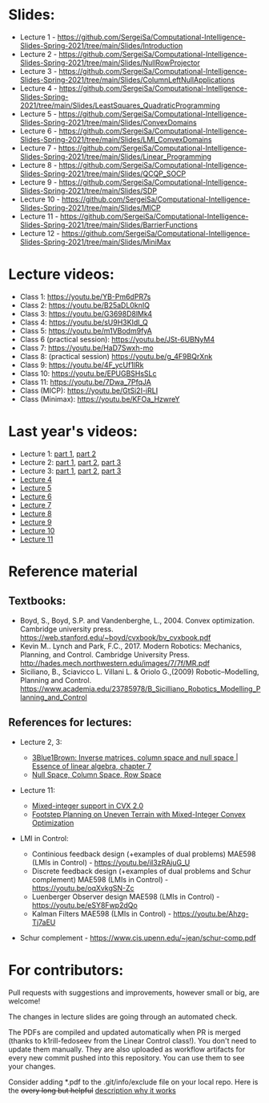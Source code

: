 # Slides:
* Lecture 1 - https://github.com/SergeiSa/Computational-Intelligence-Slides-Spring-2021/tree/main/Slides/Introduction
* Lecture 2 - https://github.com/SergeiSa/Computational-Intelligence-Slides-Spring-2021/tree/main/Slides/NullRowProjector
* Lecture 3 - https://github.com/SergeiSa/Computational-Intelligence-Slides-Spring-2021/tree/main/Slides/ColumnLeftNullApplications
* Lecture 4 - https://github.com/SergeiSa/Computational-Intelligence-Slides-Spring-2021/tree/main/Slides/LeastSquares_QuadraticProgramming
* Lecture 5 - https://github.com/SergeiSa/Computational-Intelligence-Slides-Spring-2021/tree/main/Slides/ConvexDomains
* Lecture 6 - https://github.com/SergeiSa/Computational-Intelligence-Slides-Spring-2021/tree/main/Slides/LMI_ConvexDomains
* Lecture 7 - https://github.com/SergeiSa/Computational-Intelligence-Slides-Spring-2021/tree/main/Slides/Linear_Programming
* Lecture 8 - https://github.com/SergeiSa/Computational-Intelligence-Slides-Spring-2021/tree/main/Slides/QCQP_SOCP
* Lecture 9 - https://github.com/SergeiSa/Computational-Intelligence-Slides-Spring-2021/tree/main/Slides/SDP
* Lecture 10 - https://github.com/SergeiSa/Computational-Intelligence-Slides-Spring-2021/tree/main/Slides/MICP
* Lecture 11 - https://github.com/SergeiSa/Computational-Intelligence-Slides-Spring-2021/tree/main/Slides/BarrierFunctions
* Lecture 12 - https://github.com/SergeiSa/Computational-Intelligence-Slides-Spring-2021/tree/main/Slides/MiniMax


# Lecture videos:
* Class 1: https://youtu.be/YB-Pm6dPR7s
* Class 2: https://youtu.be/B25aDL0knIQ
* Class 3: https://youtu.be/G3698D8lMk4
* Class 4: https://youtu.be/sU9H3KIdl_Q
* Class 5: https://youtu.be/m1VBodm9fyA
* Class 6 (practical session): https://youtu.be/JSt-6UBNyM4
* Class 7: https://youtu.be/HaD7Swxh-mo
* Class 8: (practical session) https://youtu.be/g_4F9BQrXnk
* Class 9: https://youtu.be/4F_ycUf1lRk
* Class 10: https://youtu.be/EPUGBSHsSLc
* Class 11: https://youtu.be/7Dwa_7PfqJA
* Class (MICP): https://youtu.be/GtSi2I-iRLI
* Class (Minimax): https://youtu.be/KFOa_HzwreY


# Last year's videos:
* Lecture 1: [part 1](https://youtu.be/56ZVzQcCdQk), [part 2](https://youtu.be/VwmmfpipHTc)
* Lecture 2: [part 1](https://youtu.be/wc3UT7IZs98), [part 2](https://youtu.be/4iA4CFzyELg), [part 3](https://youtu.be/EdrsJ-l9VLs)
* Lecture 3: [part 1](https://youtu.be/sTYvIrjrBbQ), [part 2](https://youtu.be/4JUgkA7lWo8), [part 3](https://youtu.be/XGThWt5H6jw)
* [Lecture 4](https://youtu.be/DDnDRwW3qLg)
* [Lecture 5](https://youtu.be/bbyF89OnpBo)
* [Lecture 6](https://youtu.be/X3yeneA10co)
* [Lecture 7](https://youtu.be/4FboGNcsQhU)
* [Lecture 8](https://youtu.be/c4qroDnvDak)
* [Lecture 9](https://youtu.be/NWKTNQfymRQ)
* [Lecture 10](https://youtu.be/GDsKEA85X0A)
* [Lecture 11](https://youtu.be/yUmVxlI4jTs)


# Reference material

## Textbooks:
* Boyd, S., Boyd, S.P. and Vandenberghe, L., 2004. Convex optimization. Cambridge university press. https://web.stanford.edu/~boyd/cvxbook/bv_cvxbook.pdf
* Kevin M.. Lynch and Park, F.C., 2017. Modern Robotics: Mechanics, Planning, and Control. Cambridge University Press. http://hades.mech.northwestern.edu/images/7/7f/MR.pdf
* Siciliano, B., Sciavicco L. Villani L. & Oriolo G.,(2009) Robotic–Modelling, Planning and Control. https://www.academia.edu/23785978/B_Sicilliano_Robotics_Modelling_Planning_and_Control

## References for lectures:
* Lecture 2, 3: 
    - [3Blue1Brown: Inverse matrices, column space and null space | Essence of linear algebra, chapter 7](https://www.youtube.com/watch?v=uQhTuRlWMxw)
    - [Null Space, Column Space, Row Space](http://ksuweb.kennesaw.edu/~plaval/math3260/rowcolspaces.pdf)
* Lecture 11:
    - [Mixed-integer support in CVX 2.0](http://cvxr.com/news/2012/08/midcp/)
    - [Footstep Planning on Uneven Terrain with Mixed-Integer Convex
Optimization](https://groups.csail.mit.edu/robotics-center/public_papers/Deits14a.pdf)

* LMI in Control:
    - Continious feedback design (+examples of dual problems) MAE598 (LMIs in Control) - https://youtu.be/iI3zRAjuG_U
    - Discrete feedback design (+examples of dual problems and Schur complement) MAE598 (LMIs in Control) - https://youtu.be/oqXvkgSN-Zc
    - Luenberger Observer design MAE598 (LMIs in Control) - https://youtu.be/eSY8Fwp2dQo
    - Kalman Filters MAE598 (LMIs in Control) - https://youtu.be/Ahzg-Tj7aEU

* Schur complement - https://www.cis.upenn.edu/~jean/schur-comp.pdf

# For contributors:

Pull requests with suggestions and improvements, however small or big, are welcome!

The changes in lecture slides are going through an automated check.

The PDFs are compiled and updated automatically when PR is merged (thanks to k1rill-fedoseev from the Linear Control class!). You don't need to update them manually. They are also uploaded as workflow artifacts for every new commit pushed into this repository. You can use them to see your changes.
 
Consider adding \*.pdf to the .git/info/exclude file on your local repo. Here is the ~~overy long but helpful~~ [description why it works](https://medium.com/@dave_lunny/exclude-files-from-git-without-committing-changes-to-gitignore-986fa712e78d)
